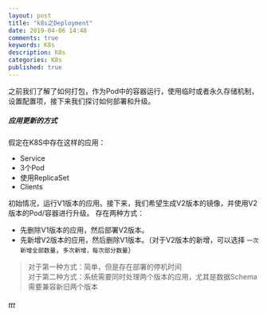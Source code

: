 ```yaml
---
layout: post
title: "k8s之Deployment"
date: 2019-04-06 14:48
comments: true
keywords: K8s
description: K8s
categories: K8s
published: true
---
```


之前我们了解了如何打包，作为Pod中的容器运行，使用临时或者永久存储机制，设置配置项，接下来我们探讨如何部署和升级。

##### 应用更新的方式

假定在K8S中存在这样的应用：
* Service
* 3个Pod
* 使用ReplicaSet
* Clients

初始情况，运行V1版本的应用。接下来，我们希望生成V2版本的镜像，并使用V2版本的Pod/容器进行升级。
存在两种方式：
* 先删除V1版本的应用，然后部署V2版本。
* 先新增V2版本的应用，然后删除V1版本。（对于V2版本的新增，可以选择 ```一次新增全部数量```，```多次新增，每次部分数量```）

> 对于第一种方式：简单，但是存在部署的停机时间  
  对于第二种方式：系统需要同时处理两个版本的应用，尤其是数据Schema需要兼容新旧两个版本

###### ttt
